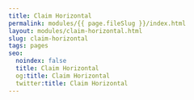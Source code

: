 ```yaml
---
title: Claim Horizontal
permalink: modules/{{ page.fileSlug }}/index.html
layout: modules/claim-horizontal.html
slug: claim-horizontal
tags: pages
seo:
  noindex: false
  title: Claim Horizontal
  og:title: Claim Horizontal
  twitter:title: Claim Horizontal
---
```



